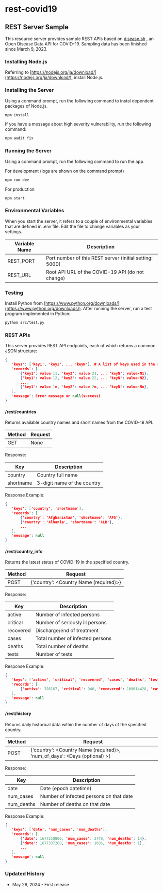 # rest-covid19

## REST Server Sample

This resource server provides sample REST APIs based on [disease.sh](https://disease.sh/) , an Open Disease Data API for COVID-19. Sampling data has been finished since March 9, 2023.

### Installing Node.js

Referring to [https://nodejs.org/ja/download/](https://nodejs.org/ja/download/), install Node.js.

### Installing the Server

Using a command prompt, run the following command to instal dependent packages of Node.js.

```bash
npm install
```

If you have a message about high severity vulnerability, run the following command:

```bash
npm audit fix
```

### Running the Server

Using a command prompt, run the following command to run the app.

For development (logs are shown on the command prompt)

```bash
npm run dev
```

For production

```bash
npm start
```

### Environmental Variables

When you start the server, it refers to a couple of environmental variables that are defined in .env file.
Edit the file to change variables as your settings.

|  Variable Name  |  Description  |
| ---- | ---- |
|  REST_PORT | Port number of this REST server (initial setting: 5000) |
|  REST_URL  | Root API URL of the COVID-19 API (do not change) |

### Testing

Install Python from [https://www.python.org/downloads/](https://www.python.org/downloads/).
After running the server, run a test program implemented in Python:

```bash
python src/test.py
```

### REST APIs

This server provides REST API endpoints, each of which returns a common JSON structure:

```json
{
   'keys': ['key1', 'key2', ... 'keyN'], # A list of keys used in the records
   'records': [
       {'key1': value-11, 'key2': value-21, ... 'keyN': value-N1}, 
       {'key1': value-12, 'key2': value-22, ... 'keyN': value-N2}, 
       ...,
       {'key1': value-1m, 'key2': value-2m, ... 'keyN': value-Nm}, 
   ],
   'message': Error message or null(success)
}
```

#### /rest/countries

Returns available country names and short names from the COVID-19 API.

|  Method  |  Request  |
| ---- | ---- |
|  GET | None |

Response:

|  Key  | Description  |
| ---- | ---- |
| country | Country full name |
| shortname | 3-digit name of the country |

Response Example:

```json
{
   'keys': ['country', 'shortname'], 
   'records': [
       {'country': 'Afghanistan', 'shortname': 'AFG'}, 
       {'country': 'Albania', 'shortname': 'ALB'}, 
       ...
   ],
   'message': null
}
```

#### /rest/country_info

Returns the latest status of COVID-19 in the specified country.

|  Method  |  Request  |
| ---- | ---- |
|  POST | {'country': \<Country Name (required)\>} |

Response:

|  Key  | Description  |
| ---- | ---- |
| active | Number of infected persons |
| critical | Number of seriously ill persons |
| recovered | Discharge/end of treatment |
| cases | Total number of infected persons |
| deaths | Total number of deaths |
| tests | Number of tests |

Response Example:

```json
{
   'keys': ['active', 'critical', 'recovered', 'cases', 'deaths', 'tests'],
   'records': [
       {'active': 786167, 'critical': 940, 'recovered': 109814428, 'cases': 111820082, 'deaths': 1219487, 'tests': 1186851502}
   ],
   'message': null
}
```

#### /rest/history

Returns daily historical data within the number of days of the specified country.

|  Method  |  Request  |
| ---- | ---- |
|  POST | {'country': \<Country Name (required)\>, 'num_of_days': \<Days (optional) \>} |

Response:

|  Key  | Description  |
| ---- | ---- |
| date | Date (epoch datetime) |
| num_cases | Number of infected persons on that date |
| num_deaths | Number of deaths on that date |

Response Example:

```json
{
   'keys': ['date', 'num_cases', 'num_deaths'], 
   'records': [
       {'date': 1677250800, 'num_cases': 2749, 'num_deaths': 14}, 
       {'date': 1677337200, 'num_cases': 1606, 'num_deaths': 1},  
       ...
   ],
   'message': null
}
```

### Updated History

* May 29, 2024 - First release

